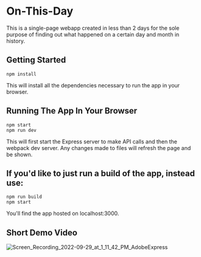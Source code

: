 # On-This-Day

This is a single-page webapp created in less than 2 days for the sole purpose of finding out what happened on a certain day and month in history.

## Getting Started
```
npm install
```
This will install all the dependencies necessary to run the app in your browser.

## Running The App In Your Browser
```
npm start
npm run dev
```
This will first start the Express server to make API calls and then the webpack dev server. Any changes made to files will refresh the page and be shown.

## If you'd like to just run a build of the app, instead use:
```
npm run build
npm start
```
You'll find the app hosted on localhost:3000.

## Short Demo Video
![Screen_Recording_2022-09-29_at_1_11_42_PM_AdobeExpress](https://user-images.githubusercontent.com/104374620/193702986-d875752e-b4d2-4ec5-ab42-597e45d2a181.gif)
